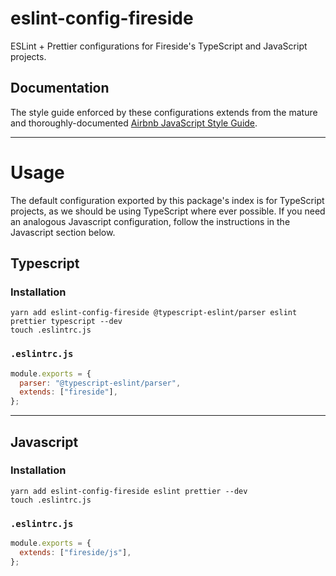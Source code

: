 # eslint-config-fireside

ESLint + Prettier configurations for Fireside's TypeScript and JavaScript projects.

## Documentation

The style guide enforced by these configurations extends from the mature and thoroughly-documented [Airbnb JavaScript Style Guide](https://github.com/airbnb/javascript).

---

# Usage

The default configuration exported by this package's index is for TypeScript projects, as we should be using TypeScript where ever possible. If you need an analogous Javascript configuration, follow the instructions in the Javascript section below.

## Typescript

### Installation

```
yarn add eslint-config-fireside @typescript-eslint/parser eslint prettier typescript --dev
touch .eslintrc.js
```

### `.eslintrc.js`

```javascript
module.exports = {
  parser: "@typescript-eslint/parser",
  extends: ["fireside"],
};
```

---

## Javascript

### Installation

```
yarn add eslint-config-fireside eslint prettier --dev
touch .eslintrc.js
```

### `.eslintrc.js`

```javascript
module.exports = {
  extends: ["fireside/js"],
};
```
